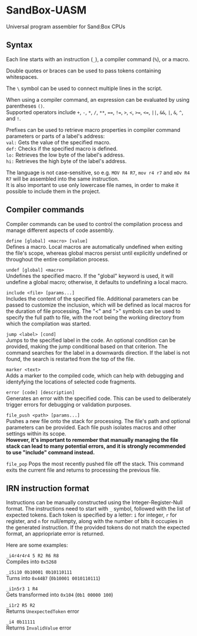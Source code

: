 # SandBox-UASM
Universal program assembler for Sand:Box CPUs


## Syntax

Each line starts with an instruction (`_`), a compiler command (`%`), or a macro.
 
Double quotes or braces can be used to pass tokens containing whitespaces.
 
The `\` symbol can be used to connect multiple lines in the script.
 
When using a compiler command, an expression can be evaluated by using parentheses `()`.\
Supported operators include `+`, `-`, `*`, `/`, `**`, `==`, `!=`, `>`, `<`, `>=`, `<=`, `||`, `&&`, `|`, `&`, `^`, and `!`.

Prefixes can be used to retrieve macro properties in compiler command parameters or parts of a label's address:\
  `val:` Gets the value of the specified macro.\
  `def:` Checks if the specified macro is defined.\
  `lo:` Retrieves the low byte of the label's address.\
  `hi:` Retrieves the high byte of the label's address.

The language is not case-sensitive, so e.g. `MOV R4 R7`, `mov r4 r7` and `mOv R4 R7` will be assembled into the same instruction.\
It is also important to use only lowercase file names, in order to make it possible to include them in the project.

## Compiler commands

Compiler commands can be used to control the compilation process and manage different aspects of code assembly.

`define [global] <macro> [value]`\
  Defines a macro. Local macros are automatically undefined when exiting the file's scope, whereas global macros persist until explicitly undefined or throughout the entire compilation process.
	
`undef [global] <macro>`\
  Undefines the specified macro. If the "global" keyword is used, it will undefine a global macro; otherwise, it defaults to undefining a local macro.

`include <file> [params...]`\
  Includes the content of the specified file. Additional parameters can be passed to customize the inclusion, which will be defined as local macros for the duration of file processing.
  The "<" and ">" symbols can be used to specify the full path to file, with the root being the working directory from which the compilation was started.

`jump <label> [cond]`\
  Jumps to the specified label in the code. An optional condition can be provided, making the jump conditional based on that criterion.
  The command searches for the label in a downwards direction. If the label is not found, the search is restarted from the top of the file.

`marker <text>`\
  Adds a marker to the compiled code, which can help with debugging and identyfying the locations of selected code fragments.

`error [code] [description]`\
  Generates an error with the specified code. This can be used to deliberately trigger errors for debugging or validation purposes.

`file_push <path> [params...]`\
  Pushes a new file onto the stack for processing. The file's path and optional parameters can be provided. Each file push isolates macros and other settings within its scope.\
  **However, it's important to remember that manually managing the file stack can lead to many potential errors, and it is strongly recommended to use "include" command instead.**

`file_pop`
  Pops the most recently pushed file off the stack. This command exits the current file and returns to processing the previous file.


## IRN instruction format

Instructions can be manually constructed using the Integer-Register-Null format.
The instructions need to start with `_` symbol, followed with the list of expected tokens.
Each token is specified by a letter: `i` for integer, `r` for register, and `n` for null/empty, along with the number of bits it occupies in the generated instruction.
If the provided tokens do not match the expected format, an appriopriate error is returned.

Here are some examples:

`_i4r4r4r4 5 R2 R6 R8`\
	Compiles into `0x5268`

`_i5i10 0b10001 0b10110111`\
	Turns into `0x44B7` (`0b10001 0010110111`)

`_i1n5r3 1 R4`\
	Gets transformed into `0x104` (`0b1 00000 100`)

`_i1r2 R5 R2`\
	Returns `UnexpectedToken` error

`_i4 0b11111`\
	Returns `InvalidValue` error
